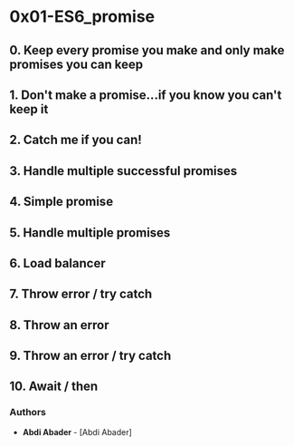 # 0x01-ES6_promise
## 0. Keep every promise you make and only make promises you can keep
## 1. Don't make a promise...if you know you can't keep it
## 2. Catch me if you can!
## 3. Handle multiple successful promises
## 4. Simple promise
## 5. Handle multiple promises
## 6. Load balancer
## 7. Throw error / try catch
## 8. Throw an error
## 9. Throw an error / try catch
## 10. Await / then

### Authors
* **Abdi Abader** - [Abdi Abader]